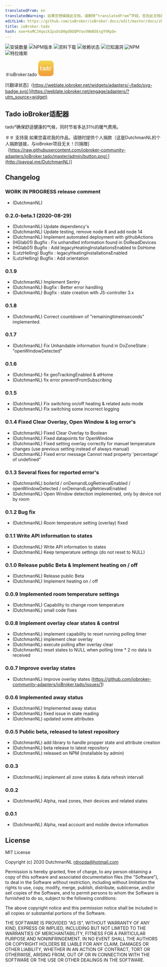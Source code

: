 ```yaml
---
translatedFrom: en
translatedWarning: 如果您想编辑此文档，请删除“translatedFrom”字段，否则此文档将再次自动翻译
editLink: https://github.com/ioBroker/ioBroker.docs/edit/master/docs/zh-cn/adapterref/iobroker.tado/README.md
title: ioBroker.tado
hash: ooe+koMCJ4qoikZpsDsD0gd8QQPVasVNmB5EsgYhRpQ=
---
```

![安装数量](http://iobroker.live/badges/tado-stable.svg)
![NPM版本](http://img.shields.io/npm/v/iobroker.tado.svg)
![资料下载](https://img.shields.io/npm/dm/iobroker.tado.svg)
![依赖状态](https://img.shields.io/david/iobroker-community-adapters/iobroker.tado.svg)
![已知漏洞](https://snyk.io/test/github/iobroker-community-adapters/ioBroker.tado/badge.svg)
![NPM](https://nodei.co/npm/iobroker.tado.png?downloads=true)
![特拉维斯](http://img.shields.io/travis/iobroker-community-adapters/ioBroker.tado/master.svg)

＃ioBroker.tado
<img src="./admin/tado.png" width="50" height="50">

[![翻译状态]（https://weblate.iobroker.net/widgets/adapters/-/tado/svg-badge.svg）](https://weblate.iobroker.net/engage/adapters/?utm_source=widget)

## Tado ioBroker适配器
tado°确保舒适健康的气候，同时节省多达31％的暖气费用。

＃＃ 支持我
如果您喜欢我的作品，请随时提供个人捐款（这是DutchmanNL的个人捐款链接，与ioBroker项目无关！[![捐赠]（https://raw.githubusercontent.com/iobroker-community-adapters/ioBroker.tado/master/admin/button.png）](http://paypal.me/DutchmanNL)]

## Changelog
<!--
    Placeholder for the next version (at the beginning of the line):
    ## __WORK IN PROGRESS__
-->

### __WORK IN PROGRESS__ release comment
* (DutchmanNL) 

### 0.2.0-beta.1 (2020-08-29)
* (DutchmanNL) Update dependency's
* (DutchmanNL) Update testing, remove node 8 and add node 14
* (DutchmanNL) Implement automated deployment with githubActions
* (HGlab01) Bugfix : Fix unhandled information found in DoReadDevices 
* (HGlab01) Bugfix : Add legacyHeatingInstallationsEnabled to DoHome
* (LutzHelling) Bugfix : legacyHeatingInstallationsEnabled
* (LutzHelling) Bugfix : Add orientation

### 0.1.9
* (DutchmanNL) Implement Sentry
* (DutchmanNL) Bugfix : Better error handling
* (DutchmanNL) Bugfix : state creation with JS-controller 3.x

### 0.1.8
* (DutchmanNL) Correct countdown of "remainingtimeinseconds" implemented.

### 0.1.7
* (DutchmanNL) Fix Unhandable information found in DoZoneState : "openWindowDetected" 

### 0.1.6
* (DutchmanNL) fix geoTrackingEnabled & atHome
* (DutchmanNL) fix error preventFromSubscribing

### 0.1.5  
* (DutchmanNL) Fix switching on/off heating & related auto mode
* (DutchmanNL) Fix switching some incorrect logging

### 0.1.4 Fixed Clear Overlay, Open Window & log error's
* (DutchmanNL) Fixed Clear Overlay to Boolean
* (DutchmanNL) Fixed datapoints for OpenWindow 
* (DutchmanNL) Fixed setting overlay correctly for manuel temperature changes (use previous setting instead of always manual)
* (DutchmanNL) Fixed error message Cannot read property 'percentage' of undefined"

### 0.1.3 Several fixes for reported error's
* (DutchmanNL) boilerId / onDemandLogRetrievalEnabled / openWindowDetected / onDemandLogRetrievalEnabled
* (DutchmanNL) Open Window detection implemented, only by device not by room

### 0.1.2 Bug fix
* (DutchmanNL) Room temperature setting (overlay) fixed

### 0.1.1 Write API information to states
* (DutchmanNL) Write API information to states
* (DutchmanNL) Keep temperature settings (do not reset to NULL)

### 0.1.0 Release public Beta & Implement heating on / off
* (DutchmanNL) Release public Beta
* (DutchmanNL) Implement heating on / off

### 0.0.9 Implemented room temperature settings
* (DutchmanNL) Capability to change room temperature
* (DutchmanNL) small code fixes

### 0.0.8 Implement overlay clear states & control
* (DutchmanNL) implement capability to reset running polling timer
* (DutchmanNL) implement clear overlay
* (DutchmanNL) execute polling after overlay clear
* (DutchmanNL) reset states to NULL when polling time * 2 no data is received

### 0.0.7 Improve overlay states
* (DutchmanNL) improve overlay states  (https://github.com/iobroker-community-adapters/ioBroker.tado/issues/1)

### 0.0.6 Implemented away status
* (DutchmanNL) Implemented away status
* (DutchmanNL) fixed issue in state reading
* (DutchmanNL) updated some attributes

### 0.0.5 Public beta, released to latest repository
* (DutchmanNL) add library to handle propper state and attribute creation
* (DutchmanNL) beta release to latest repository
* (DutchmanNL) released on NPM (installable by admin)

### 0.0.3 
* (DutchmanNL) implement all zone states & data refresh intervall

### 0.0.2
* (DutchmanNL) Alpha, read zones, their devices and related states

### 0.0.1
* (DutchmanNL) Alpha, read account and mobile device information

## License
MIT License

Copyright (c) 2020 DutchmanNL <rdrozda@hotmail.com>

Permission is hereby granted, free of charge, to any person obtaining a copy
of this software and associated documentation files (the "Software"), to deal
in the Software without restriction, including without limitation the rights
to use, copy, modify, merge, publish, distribute, sublicense, and/or sell
copies of the Software, and to permit persons to whom the Software is
furnished to do so, subject to the following conditions:

The above copyright notice and this permission notice shall be included in all
copies or substantial portions of the Software.

THE SOFTWARE IS PROVIDED "AS IS", WITHOUT WARRANTY OF ANY KIND, EXPRESS OR
IMPLIED, INCLUDING BUT NOT LIMITED TO THE WARRANTIES OF MERCHANTABILITY,
FITNESS FOR A PARTICULAR PURPOSE AND NONINFRINGEMENT. IN NO EVENT SHALL THE
AUTHORS OR COPYRIGHT HOLDERS BE LIABLE FOR ANY CLAIM, DAMAGES OR OTHER
LIABILITY, WHETHER IN AN ACTION OF CONTRACT, TORT OR OTHERWISE, ARISING FROM,
OUT OF OR IN CONNECTION WITH THE SOFTWARE OR THE USE OR OTHER DEALINGS IN THE
SOFTWARE.